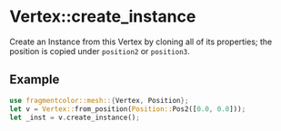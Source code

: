 # Vertex::create_instance

Create an Instance from this Vertex by cloning all of its properties; the position is copied under `position2` or `position3`.

## Example

```rust
use fragmentcolor::mesh::{Vertex, Position};
let v = Vertex::from_position(Position::Pos2([0.0, 0.0]));
let _inst = v.create_instance();
```